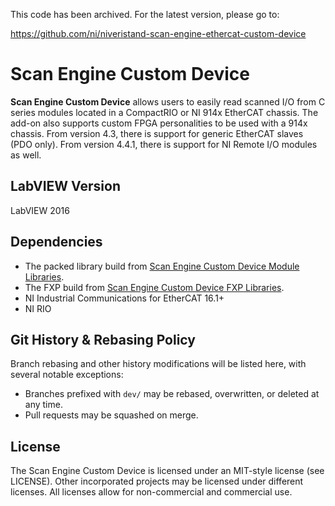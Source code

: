 This code has been archived. For the latest version, please go to:

https://github.com/ni/niveristand-scan-engine-ethercat-custom-device

# Scan Engine Custom Device

**Scan Engine Custom Device**  allows users to easily read scanned I/O from C series modules located in a CompactRIO or NI 914x EtherCAT chassis. The add-on also supports custom FPGA personalities to be used with a 914x chassis. From version 4.3, there is support for generic EtherCAT slaves (PDO only). From version 4.4.1, there is support for NI Remote I/O modules as well.

## LabVIEW Version

LabVIEW 2016

## Dependencies

- The packed library build from [Scan Engine Custom Device Module Libraries](https://github.com/ni/niveristand-scan-engine-module-libraries).
- The FXP build from [Scan Engine Custom Device FXP Libraries](https://github.com/ni/niveristand-scan-engine-fxp-libraries).
- NI Industrial Communications for EtherCAT 16.1+
- NI RIO

## Git History & Rebasing Policy
Branch rebasing and other history modifications will be listed here, with several notable exceptions:
- Branches prefixed with `dev/` may be rebased, overwritten, or deleted at any time.
- Pull requests may be squashed on merge.

## License

The Scan Engine Custom Device is licensed under an MIT-style license (see LICENSE). Other incorporated projects may be licensed under different licenses. All licenses allow for non-commercial and commercial use.
